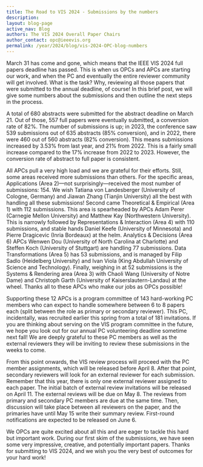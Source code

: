 ```yaml
---
title: The Road to VIS 2024 - Submissions by the numbers
description: 
layout: blog-page
active_nav: Blog
authors: The VIS 2024 Overall Paper Chairs
author_contact: opc@ieeevis.org
permalink: /year/2024/blog/vis-2024-OPC-blog-numbers
---
```

March 31 has come and gone, which means that the IEEE VIS 2024 full papers deadline has passed. This is when us OPCs and APCs are starting our work, and when the PC and eventually the entire reviewer community will get involved. What is the task? Why, reviewing all those papers that were submitted to the annual deadline, of course! In this brief post, we will give some numbers about the submissions and then outline the next steps in the process.

A total of 680 abstracts were submitted for the abstract deadline on March 21. Out of those, 557 full papers were eventually submitted, a conversion rate of 82%. The number of submissions is up; in 2023, the conference saw 539 submissions out of 635 abstracts (85% conversion), and in 2022, there were 460 out of 560 abstracts (82% conversion). This means submissions increased by 3.53% from last year, and 21% from 2022. This is a fairly small increase compared to the 17% increase from 2022 to 2023. However, the conversion rate of abstract to full paper is consistent.

All APCs pull a very high load and we are grateful for their efforts. Still, some areas received more submissions than others. For the specific areas, Applications (Area 2)—not surprisingly—received the most number of submissions: 154. We wish Tatiana von Landesberger (University of Cologne, Germany) and Jiawan Zhang (Tianjin University) all the best with handling all these submissions! Second came Theoretical & Empirical (Area 1) with 112 submissions. This area is spearheaded by APCs Adam Perer (Carnegie Mellon University) and Matthew Kay (Northwestern University). This is narrowly followed by Representations & Interaction (Area 4) with 110 submissions, and stable hands Daniel Keefe (University of Minnesota) and Pierre Dragicevic (Inria Bordeaux) at the helm. Analytics & Decisions (Area 6) APCs Wenwen Dou (University of North Carolina at Charlotte) and Steffen Koch (University of Stuttgart) are handling 77 submissions. Data Transformations (Area 5) has 53 submissions, and is managed by Filip Sadlo (Heidelberg University) and Ivan Viola (King Abdullah University of Science and Technology). Finally, weighing in at 52 submissions is the Systems & Rendering area (Area 3) with Chaoli Wang (University of Notre Dame) and Christoph Garth (University of Kaiserslautern-Landau) at the wheel. Thanks all to these APCs who make our jobs as OPCs possible!

Supporting these 12 APCs is a program committee of 143 hard-working PC members who can expect to handle somewhere between 6 to 8 papers each (split between the role as primary or secondary reviewer). This PC, incidentally, was recruited earlier this spring from a total of 181 invitations. If you are thinking about serving on the VIS program committee in the future, we hope you look out for our annual PC volunteering deadline sometime next fall! We are deeply grateful to these PC members as well as the external reviewers they will be inviting to review these submissions in the weeks to come. 

From this point onwards, the VIS review process will proceed with the PC member assignments, which will be released before April 8. After that point, secondary reviewers will look for an external reviewer for each submission. Remember that this year, there is only one external reviewer assigned to each paper. The initial batch of external review invitations will be released on April 11. The external reviews will be due on May 8. The reviews from primary and secondary PC members are due at the same time. Then, discussion will take place between all reviewers on the paper, and the primaries have until May 15 write their summary review. First-round notifications are expected to be released on June 6.

We OPCs are quite excited about all this and are eager to tackle this hard but important work. During our first skim of the submissions, we have seen some very impressive, creative, and potentially important papers. Thanks for submitting to VIS 2024, and we wish you the very best of outcomes for your hard work!
